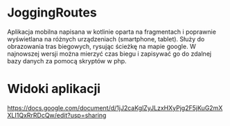 # JoggingRoutes
Aplikacja mobilna napisana w kotlinie oparta na fragmentach i poprawnie wyświetlana na różnych urządzeniach (smartphone, tablet). Służy do obrazowania tras biegowych, rysując ścieżkę na mapie google. W najnowszej wersji można mierzyć czas biegu i zapisywać go do zdalnej bazy danych za pomocą skryptów w php.

# Widoki aplikacji
https://docs.google.com/document/d/1jJ2caKglZyJLzxHXyPjg2F5jKuG2mXXLI1QxRrRDcQw/edit?usp=sharing
